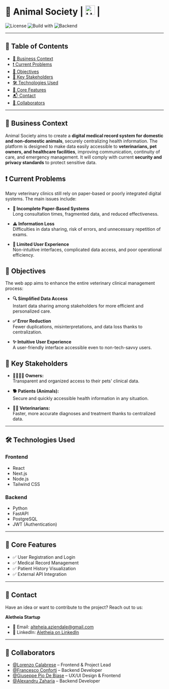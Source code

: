 # 🐾 Animal Society      | <a href="./README_IT.md"><img src="https://www.pikpng.com/pngl/m/85-850967_welcome-in-saint-brieuc-bay-clipart.png" alt="UK" height="30" width="30"></a> |
![License](https://img.shields.io/badge/license-MIT-green)
![Build with](https://img.shields.io/badge/frontend-Next.js_%2B_Node.js-blue)
![Backend](https://img.shields.io/badge/backend-FastAPI_%2B_Python-yellow)

---

## 📑 Table of Contents
- [📘 Business Context](#business-context)
- [❗ Current Problems](#current-problems)
- [🎯 Objectives](#objectives)
- [👥 Key Stakeholders](#key-stakeholders)
- [🛠️ Technologies Used](#technologies-used)
- [🧪 Core Features](#core-features)
- [📬 Contact](#contact)
- [👥 Collaborators](#collaborators)

---

## 📘 Business Context
Animal Society aims to create a **digital medical record system for domestic and non-domestic animals**, securely centralizing health information. The platform is designed to make data easily accessible to **veterinarians, pet owners, and healthcare facilities**, improving communication, continuity of care, and emergency management. It will comply with current **security and privacy standards** to protect sensitive data.

## ❗ Current Problems
Many veterinary clinics still rely on paper-based or poorly integrated digital systems. The main issues include:

- **📄 Incomplete Paper-Based Systems**  
  Long consultation times, fragmented data, and reduced effectiveness.

- **⚠️ Information Loss**  
  Difficulties in data sharing, risk of errors, and unnecessary repetition of exams.

- **🚫 Limited User Experience**  
  Non-intuitive interfaces, complicated data access, and poor operational efficiency.

## 🎯 Objectives

The web app aims to enhance the entire veterinary clinical management process:

- **🔍 Simplified Data Access**  
  Instant data sharing among stakeholders for more efficient and personalized care.

- **✅ Error Reduction**  
  Fewer duplications, misinterpretations, and data loss thanks to centralization.

- **✨ Intuitive User Experience**  
  A user-friendly interface accessible even to non-tech-savvy users.

## 👥 Key Stakeholders

- **👨‍👩‍👧‍👦 Owners:**  
  Transparent and organized access to their pets' clinical data.

- **🐕 Patients (Animals):**  
  Secure and quickly accessible health information in any situation.

- **👩‍⚕️ Veterinarians:**  
  Faster, more accurate diagnoses and treatment thanks to centralized data.

---

## 🛠️ Technologies Used

### Frontend
- React
- Next.js
- Node.js
- Tailwind CSS
  
### Backend 
- Python
- FastAPI
- PostgreSQL
- JWT (Authentication)

---

## 🧪 Core Features

- ✅ User Registration and Login
- ✅ Medical Record Management
- ✅ Patient History Visualization
- ✅ External API Integration

---

## 🤝 Contact

Have an idea or want to contribute to the project? Reach out to us:

**Aletheia Startup**  
- 📧 Email: [alteheia.aziendale@gmail.com](mailto:alteheia.aziendale@gmail.com)  
- 🔗 LinkedIn: [Aletheia on LinkedIn](https://www.linkedin.com/company/aletheia-startup)

---

## 👥 Collaborators

- [@Lorenzo Calabrese](https://github.com/LorenzoCalabrese03) – Frontend & Project Lead  
- [@Francesco Conforti](https://github.com/checcoconf) – Backend Developer  
- [@Giuseppe Pio De Biase](https://github.com/GiuseppePioDeBiase) – UX/UI Design & Frontend  
- [@Alexandru Zaharia](https://github.com/darkmodeftw) – Backend Developer
